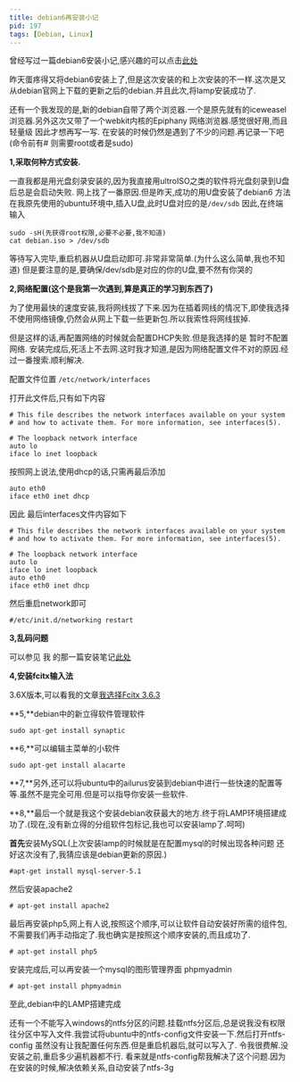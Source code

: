 ```yaml
---
title: debian6再安装小记
pid: 197
tags: [Debian, Linux]
---
```

曾经写过一篇debian6安装小记,感兴趣的可以点击[此处](/2011/05/debian6-install-note.html)

昨天蛋疼得又将debian6安装上了,但是这次安装的和上次安装的不一样.这次是又从debian官网上下载的更新之后的debian.并且此次,将lamp安装成功了.

还有一个我发现的是,新的debian自带了两个浏览器.一个是原先就有的iceweasel浏览器.另外这次又带了一个webkit内核的Epiphany 网络浏览器.感觉很好用,而且轻量级
因此才想再写一写.
在安装的时候仍然是遇到了不少的问题.再记录一下吧(命令前有# 则需要root或者是sudo)

**1,采取何种方式安装.**

一直我都是用光盘刻录安装的,因为我直接用ultroISO之类的软件将光盘刻录到U盘后总是会启动失败.
网上找了一番原因.但是昨天,成功的用U盘安装了debian6
方法 在我原先使用的ubuntu环境中,插入U盘,此时U盘对应的是`/dev/sdb` 因此,在终端输入

    sudo -sH(先获得root权限,必要不必要,我不知道)
    cat debian.iso > /dev/sdb
等待写入完毕,重启机器从U盘启动即可.非常非常简单.(为什么这么简单,我也不知道)
但是要注意的是,要确保/dev/sdb是对应的你的U盘,要不然有你哭的

**2,网络配置(这个是我第一次遇到,算是真正的学习到东西了)**

为了使用最快的速度安装,我将网线拔了下来.因为在插着网线的情况下,即使我选择不使用网络镜像,仍然会从网上下载一些更新包.所以我索性将网线拔掉.

但是这样的话,再配置网络的时候就会配置DHCP失败.但是我选择的是 暂时不配置网络.
安装完成后,死活上不去网.这时我才知道,是因为网络配置文件不对的原因.经过一番搜索.顺利解决.

配置文件位置 `/etc/network/interfaces`

打开此文件后,只有如下内容

    # This file describes the network interfaces available on your system
    # and how to activate them. For more information, see interfaces(5).

    # The loopback network interface
    auto lo
    iface lo inet loopback
按照网上说法,使用dhcp的话,只需再最后添加

    auto eth0
    iface eth0 inet dhcp
因此 最后interfaces文件内容如下

    # This file describes the network interfaces available on your system
    # and how to activate them. For more information, see interfaces(5).

    # The loopback network interface
    auto lo
    iface lo inet loopback
    auto eth0
    iface eth0 inet dhcp
然后重启network即可

    #/etc/init.d/networking restart
**3,乱码问题**

可以参见 我 的那一篇安装笔记[此处](/2011/05/debian6-install-note.html)

**4,安装fcitx输入法**

3.6X版本,可以看我的文章[我选择Fcitx 3.6.3](/2011/07/i-prefer-fcitx-363.html)

**5,**debian中的新立得软件管理软件

    sudo apt-get install synaptic
**6,**可以编辑主菜单的小软件

    sudo apt-get install alacarte
**7,**另外,还可以将ubuntu中的ailurus安装到debian中进行一些快速的配置等等.虽然不是完全可用.但是可以指导你安装一些软件.

**8,**最后一个就是我这个安装debian收获最大的地方.终于将LAMP环境搭建成功了.(现在,没有新立得的分组软件包标记,我也可以安装lamp了.呵呵)

**首先**安装MySQL(上次安装lamp的时候就是在配置mysql的时候出现各种问题 还好这次没有了,我猜应该是debian更新的原因.)

    #apt-get install mysql-server-5.1
然后安装apache2

    # apt-get install apache2
最后再安装php5,网上有人说,按照这个顺序,可以让软件自动安装好所需的组件包,不需要我们再手动指定了.我也确实是按照这个顺序安装的,而且成功了.

    # apt-get install php5
安装完成后,可以再安装一个mysql的图形管理界面 phpmyadmin

    # apt-get install phpmyadmin
至此,debian中的LAMP搭建完成

还有一个不能写入windows的ntfs分区的问题.挂载ntfs分区后,总是说我没有权限往分区中写入文件.我尝试将ubuntu中的ntfs-config文件安装一下.然后打开ntfs-config
虽然没有让我配置任何东西.但是重启机器后,就可以写入了.
令我很费解.没安装之前,重启多少遍机器都不行.
看来就是ntfs-config帮我解决了这个问题.因为在安装的时候,解决依赖关系,自动安装了ntfs-3g
